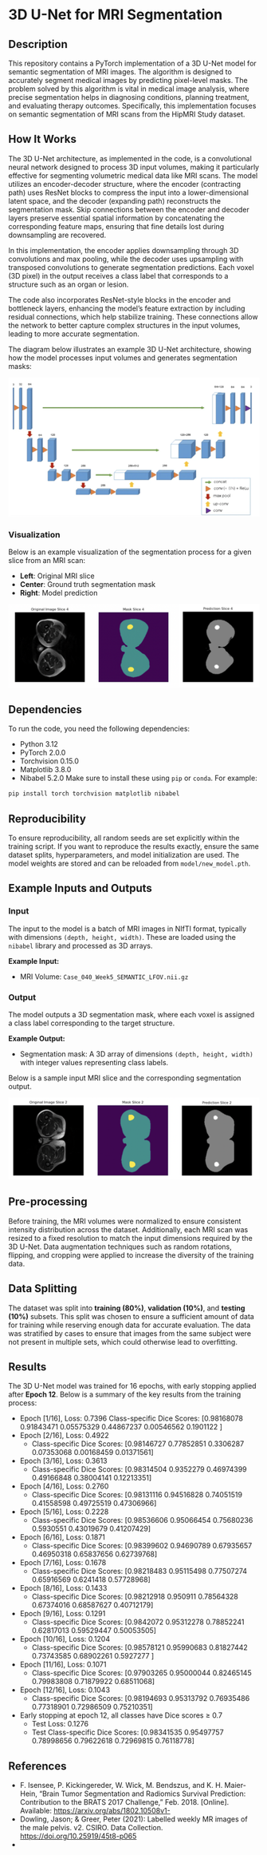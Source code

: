 # 3D U-Net for MRI Segmentation
## Description
This repository contains a PyTorch implementation of a 3D U-Net
model for semantic segmentation of MRI images. The algorithm is 
designed to accurately segment medical images by predicting 
pixel-level masks. The problem solved by this algorithm is 
vital in medical image analysis, where precise segmentation 
helps in diagnosing conditions, planning treatment, and 
evaluating therapy outcomes. Specifically, this implementation 
focuses on semantic segmentation of MRI scans from the HipMRI 
Study dataset. 


## How It Works
The 3D U-Net architecture, as implemented in the code, 
is a convolutional neural network designed to process 3D 
input volumes, making it particularly effective for segmenting 
volumetric medical data like MRI scans. The model utilizes an 
encoder-decoder structure, where the encoder (contracting path)
uses ResNet blocks to compress the input into a 
lower-dimensional latent space, and the decoder (expanding path)
reconstructs the segmentation mask. Skip connections between the
encoder and decoder layers preserve essential spatial information
by concatenating the corresponding feature maps, ensuring that 
fine details lost during downsampling are recovered.

In this implementation, the encoder applies downsampling 
through 3D convolutions and max pooling, while the decoder 
uses upsampling with transposed convolutions to generate 
segmentation predictions. Each voxel (3D pixel) in the output 
receives a class label that corresponds to a structure such 
as an organ or lesion.

The code also incorporates ResNet-style blocks in the 
encoder and bottleneck layers, enhancing the model’s feature 
extraction by including residual connections, which help 
stabilize training. These connections allow the network to 
better capture complex structures in the input volumes, 
leading to more accurate segmentation.

The diagram below illustrates an example 3D U-Net architecture, 
showing 
how the model processes input volumes and generates segmentation 
masks:

![3D U-Net Architecture](content/UNET_model.png)

### Visualization
Below is an example visualization of the segmentation process for a given slice from an MRI scan:
- **Left**: Original MRI slice
- **Center**: Ground truth segmentation mask
- **Right**: Model prediction

![Prediction Image](./content/prediction.png)


## Dependencies
To run the code, you need the following dependencies:
* Python 3.12
* PyTorch 2.0.0
* Torchvision 0.15.0
* Matplotlib 3.8.0
* Nibabel 5.2.0
Make sure to install these using `pip` or `conda`. For example:

```bash
pip install torch torchvision matplotlib nibabel
```

## Reproducibility
To ensure reproducibility, all random seeds are set explicitly 
within the training script. If you want to reproduce the 
results exactly, ensure the same dataset splits, 
hyperparameters, and model initialization are used. The model 
weights are stored and can be reloaded from `model/new_model.pth`.

## Example Inputs and Outputs

### Input
The input to the model is a batch of MRI images in NIfTI 
format, typically with dimensions `(depth, height, width)`. 
These are loaded using the `nibabel` library and processed as 
3D arrays.

**Example Input:**
- MRI Volume: `Case_040_Week5_SEMANTIC_LFOV.nii.gz`

### Output
The model outputs a 3D segmentation mask, where each voxel is 
assigned a class label corresponding to the target structure.

**Example Output:**
- Segmentation mask: A 3D array of dimensions `(depth, height, width)` with integer values representing class labels.

Below is a sample input MRI slice and the corresponding 
segmentation output.

![Output Image](./content/prediction2.png)


## Pre-processing
Before training, the MRI volumes were normalized to ensure 
consistent intensity distribution across the dataset. 
Additionally, each MRI scan was resized to a fixed resolution 
to match the input dimensions required by the 3D U-Net. Data 
augmentation techniques such as random rotations, flipping, 
and cropping were applied to increase the diversity of the 
training data.

## Data Splitting
The dataset was split into **training (80%)**, 
**validation (10%)**, and **testing (10%)** subsets. 
This split was chosen to ensure a sufficient amount of data 
for training while reserving enough data for accurate 
evaluation. The data was stratified by cases to ensure that 
images from the same subject were not present in multiple 
sets, which could otherwise lead to overfitting.

## Results
The 3D U-Net model was trained for 16 epochs, with early 
stopping applied after **Epoch 12**. Below is a summary of 
the key results from the training process:

 - Epoch [1/16], Loss: 0.7396
Class-specific Dice Scores: [0.98168078 0.91843471 0.05575329 0.44867237 0.00546562 0.1901122 ]
 - Epoch [2/16], Loss: 0.4922
   - Class-specific Dice Scores: [0.98146727 0.77852851 0.3306287  0.07353068 0.00168459 0.01371561]
- Epoch [3/16], Loss: 0.3613 
  - Class-specific Dice Scores: [0.98314504 0.9352279  0.46974399 0.49166848 0.38004141 0.12213351]
- Epoch [4/16], Loss: 0.2760
  - Class-specific Dice Scores: [0.98131116 0.94516828 0.74051519 0.41558598 0.49725519 0.47306966]
- Epoch [5/16], Loss: 0.2228
  - Class-specific Dice Scores: [0.98536606 0.95066454 0.75680236 0.5930551  0.43019679 0.41207429]
- Epoch [6/16], Loss: 0.1871
  - Class-specific Dice Scores: [0.98399602 0.94690789 0.67935657 0.46950318 0.65837656 0.62739768]
- Epoch [7/16], Loss: 0.1678
  - Class-specific Dice Scores: [0.98218483 0.95115498 0.77507274 0.65916569 0.6241418  0.57728968]
- Epoch [8/16], Loss: 0.1433
  - Class-specific Dice Scores: [0.98212918 0.950911   0.78564328 0.67374016 0.68587627 0.40712179]
- Epoch [9/16], Loss: 0.1291
  - Class-specific Dice Scores: [0.9842072  0.95312278 0.78852241 0.62817013 0.59529447 0.50053505]
- Epoch [10/16], Loss: 0.1204
  - Class-specific Dice Scores: [0.98578121 0.95990683 0.81827442 0.73743585 0.68902261 0.5927277 ]
- Epoch [11/16], Loss: 0.1071
  - Class-specific Dice Scores: [0.97903265 0.95000044 0.82465145 0.79983808 0.71879922 0.68511068]
- Epoch [12/16], Loss: 0.1043
  - Class-specific Dice Scores: [0.98194693 0.95313792 0.76935486 0.77318901 0.72986509 0.75210351]
- Early stopping at epoch 12, all classes have Dice scores ≥ 0.7
  - Test Loss: 0.1276
  - Test Class-specific Dice Scores: [0.98341535 0.95497757 0.78998656 0.79622618 0.72969815 0.76118778]


## References
- F. Isensee, P. Kickingereder, W. Wick, M. Bendszus, and K. H. Maier-Hein, “Brain Tumor Segmentation
and Radiomics Survival Prediction: Contribution to the BRATS 2017 Challenge,” Feb. 2018. [Online].
Available: https://arxiv.org/abs/1802.10508v1- 
- Dowling, Jason; & Greer, Peter (2021): Labelled weekly MR images of the male pelvis. v2. CSIRO. Data Collection. https://doi.org/10.25919/45t8-p065
- 